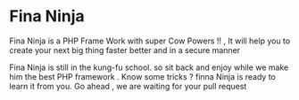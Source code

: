 Fina Ninja
==========

Fina Ninja is a PHP Frame Work with super Cow Powers !! , It will help you to create your next big thing faster better and in a secure manner 


Fina Ninja is still in the kung-fu school. so sit back and enjoy while we make him the best PHP framework . Know some tricks ? finna Ninja is ready to learn it from you. Go ahead , we are waiting for your pull request
